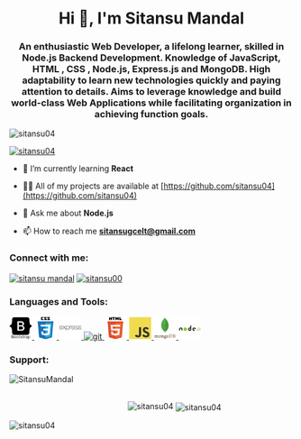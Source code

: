 <h1 align="center">Hi 👋, I'm Sitansu Mandal</h1>
<h3 align="center">An enthusiastic Web Developer, a lifelong learner, skilled in Node.js Backend Development. Knowledge of JavaScript, HTML , CSS , Node.js, Express.js and MongoDB. High adaptability to learn new technologies quickly and paying attention to details. Aims to leverage knowledge and build world-class Web Applications while facilitating organization in achieving function goals.</h3>

<p align="left"> <img src="https://komarev.com/ghpvc/?username=sitansu04&label=Profile%20views&color=0e75b6&style=flat" alt="sitansu04" /> </p>

<p align="left"> <a href="https://github.com/ryo-ma/github-profile-trophy"><img src="https://github-profile-trophy.vercel.app/?username=sitansu04" alt="sitansu04" /></a> </p>

- 🌱 I’m currently learning **React**

- 👨‍💻 All of my projects are available at [https://github.com/sitansu04](https://github.com/sitansu04)

- 💬 Ask me about **Node.js**

- 📫 How to reach me **sitansugcelt@gmail.com**

<h3 align="left">Connect with me:</h3>
<p align="left">
<a href="https://linkedin.com/in/sitansu mandal" target="blank"><img align="center" src="https://raw.githubusercontent.com/rahuldkjain/github-profile-readme-generator/master/src/images/icons/Social/linked-in-alt.svg" alt="sitansu mandal" height="30" width="40" /></a>
<a href="https://www.leetcode.com/sitansu00" target="blank"><img align="center" src="https://raw.githubusercontent.com/rahuldkjain/github-profile-readme-generator/master/src/images/icons/Social/leet-code.svg" alt="sitansu00" height="30" width="40" /></a>
</p>

<h3 align="left">Languages and Tools:</h3>
<p align="left"> <a href="https://getbootstrap.com" target="_blank" rel="noreferrer"> <img src="https://raw.githubusercontent.com/devicons/devicon/master/icons/bootstrap/bootstrap-plain-wordmark.svg" alt="bootstrap" width="40" height="40"/> </a> <a href="https://www.w3schools.com/css/" target="_blank" rel="noreferrer"> <img src="https://raw.githubusercontent.com/devicons/devicon/master/icons/css3/css3-original-wordmark.svg" alt="css3" width="40" height="40"/> </a> <a href="https://expressjs.com" target="_blank" rel="noreferrer"> <img src="https://raw.githubusercontent.com/devicons/devicon/master/icons/express/express-original-wordmark.svg" alt="express" width="40" height="40"/> </a> <a href="https://git-scm.com/" target="_blank" rel="noreferrer"> <img src="https://www.vectorlogo.zone/logos/git-scm/git-scm-icon.svg" alt="git" width="40" height="40"/> </a> <a href="https://www.w3.org/html/" target="_blank" rel="noreferrer"> <img src="https://raw.githubusercontent.com/devicons/devicon/master/icons/html5/html5-original-wordmark.svg" alt="html5" width="40" height="40"/> </a> <a href="https://developer.mozilla.org/en-US/docs/Web/JavaScript" target="_blank" rel="noreferrer"> <img src="https://raw.githubusercontent.com/devicons/devicon/master/icons/javascript/javascript-original.svg" alt="javascript" width="40" height="40"/> </a> <a href="https://www.mongodb.com/" target="_blank" rel="noreferrer"> <img src="https://raw.githubusercontent.com/devicons/devicon/master/icons/mongodb/mongodb-original-wordmark.svg" alt="mongodb" width="40" height="40"/> </a> <a href="https://nodejs.org" target="_blank" rel="noreferrer"> <img src="https://raw.githubusercontent.com/devicons/devicon/master/icons/nodejs/nodejs-original-wordmark.svg" alt="nodejs" width="40" height="40"/> </a> </p>

<h3 align="left">Support:</h3>
<p><a href="https://www.buymeacoffee.com/SitansuMandal"> <img align="left" src="https://cdn.buymeacoffee.com/buttons/v2/default-yellow.png" height="50" width="210" alt="SitansuMandal" /></a></p><br><br>

<p><img align="left" src="https://github-readme-stats.vercel.app/api/top-langs?username=sitansu04&show_icons=true&locale=en&layout=compact" alt="sitansu04" /></p>

<p>&nbsp;<img align="center" src="https://github-readme-stats.vercel.app/api?username=sitansu04&show_icons=true&locale=en" alt="sitansu04" /></p>

<p><img align="center" src="https://github-readme-streak-stats.herokuapp.com/?user=sitansu04&" alt="sitansu04" /></p>
